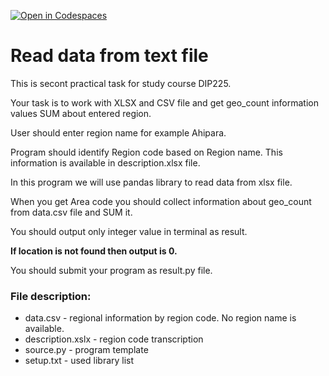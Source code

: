 [![Open in Codespaces](https://classroom.github.com/assets/launch-codespace-2972f46106e565e64193e422d61a12cf1da4916b45550586e14ef0a7c637dd04.svg)](https://classroom.github.com/open-in-codespaces?assignment_repo_id=17385915)
# Read data from text file

This is secont practical task for study course DIP225. 

Your task is to work with XLSX and CSV file and get geo_count information values SUM about entered region.

User should enter region name for example Ahipara.

Program should identify Region code based on Region name. This information is available in description.xlsx file. 

In this program we will use pandas library to read data from xlsx file.

When you get Area code you should collect information about geo_count from data.csv file and SUM it. 

You should output only integer value in terminal as result.

**If location is not found then output is 0.**

You should submit your program as result.py file.

### File description:

* data.csv - regional information by region code. No region name is available.
* description.xslx - region code transcription
* source.py - program template
* setup.txt - used library list



